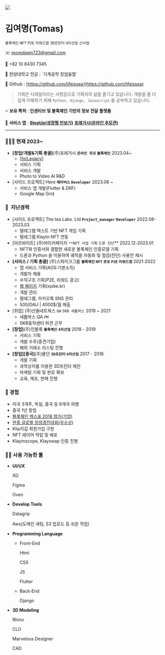 ![](https://gh-hits.nomadcoders.workers.dev/view?username=lifeissea)


# 김여명(Tomas)

`블록체인` `NFT` `P2E` `리워드앱` `3D프린터` `4차산업` `신사업`

✉️ moredawn723@gmail.com

📱 +82 10 8430 7345

<aside>
🏫 한양대학교
전공 : `기계공학 창업융합`

</aside>

📀 Github : [https://github.com/lifeissea](https://github.com/lifeissea)

> 기획은 디테일이라는 사명감으로 기획자의 삶을 즐기고 있습니다.
개발을 좀 더 깊게 이해하기 위해 `Python, Django, Javascript` 를 공부하고 있습니다.
> 

⭐ **보유 특허** : **인센티브 및 블록체인 기반의 정보 전달 플랫폼**

📱 **서비스 앱** : 
[**StepUp(성장형 만보기)**](https://apps.apple.com/us/app/stepup-%EA%B1%B7%EA%B3%A0-%EC%97%AD%EC%82%AC%EB%8F%84-%EB%B0%B0%EC%9A%B0%EB%8A%94-%EC%84%B1%EC%9E%A5%ED%98%95-%EB%A7%8C%EB%B3%B4%EA%B8%B0-%EC%8A%A4%ED%85%9D%EC%97%85/id6446372570)
[**포레거시(온라인 추모관)**]([https://apps.apple.com/us/app/stepup-%EA%B1%B7%EA%B3%A0-%EC%97%AD%EC%82%AC%EB%8F%84-%EB%B0%B0%EC%9A%B0%EB%8A%94-%EC%84%B1%EC%9E%A5%ED%98%95-%EB%A7%8C%EB%B3%B4%EA%B8%B0-%EC%8A%A4%ED%85%9D%EC%97%85/id6446372570](https://apps.apple.com/kr/app/%ED%8F%AC%EB%A0%88%EA%B1%B0%EC%8B%9C-%EB%8B%B9%EC%8B%A0%EC%9D%98-%EC%82%B6%EC%9D%B4-%EB%B3%84%EC%B2%98%EB%9F%BC-%EB%B9%9B%EB%82%98%EA%B2%8C/id6463806133))

---

### 🤵🏻‍♂️ 현재 2023~

- **[창업/개발&기획 총괄]**(주)포레거시  **`온라인 추모` `블록체인`** 2023.04~
    - [[forLegacy](https://forlegacy.notion.site/)]
    - 서비스 기획
    - 서비스 개발
    - Photo to Video AI R&D
- [사이드 프로젝트] Here **`메타버스` `Developer`** 2023.06 ~
    - 서비스 앱 개발(Flutter & DRF)
    - Google Map Grid

### 💼  지난경력

- [사이드 프로젝트] The tea Labs. Ltd **`Project_manager` `Developer`** 2022.08-2023.03
    - 텔레그램 텍스트 기반 NFT 게임 기획
    - 텔레그램 Klaytn NFT 연동
- [아르바이트] (주)마이카페이지 `**NFT 사업 기획` `드론 진단`** 2022.12-2023.01
    - NFT와 인증서와 결합한 새로운 블록체인 인증모델 기획
    - 드론과 Python 을 이용하여 궤적을 자동화 및 점검(진단) 사용안 제시
- **[서비스 / 기획 총괄]** (주)스파이크그룹 **`블록체인` `NFT` `로또` `P2E` `리워드앱`** 2021-2022
    - 앱 서비스 기획(AOS:기본소득)
    - 개발자 채용
    - 수익구조 기획(P2E, 리워드 광고)
    - [웹 페이지](https://xpike.kr) 기획(xpike.kr)
    - 개발 관리
    - 텔레그램, 카카오톡 SNS 관리
    - 500/DAU | 4000$/월 매출
- [취업] (주)산들네트웍스 `QA` `SKB 세톱박스` 2019 ~ 2021
    - 세톱박스 QA `PM`
    - SKB동작센터 파견 근무
- **[창업]**(주)인블록  **`블록체인` `4차산업`** 2018 - 2019
    - 서비스 기획
    - 개발 수주(중견기업)
    - 해외 거래소 리스팅 진행
- **[창업][중국]**(주)몰던 **`3D프린터` `4차산업`** 2017 - 2018
    - 개발 기획
    - 과학상자를 이용한 3D프린터 제안
    - 마케팅 기획 및 판로 확보
    - 교육, 제조, 판매 진행

### 💫 경험

- 미국 3개주, 독일, 중국 등 6개국 여행
- 중국 1년 창업
- [블록체인 엑스포 2018 참가(기업)](https://www.asiatoday.co.kr/view.php?key=20181001010000848)
- [한중 글로벌 창업경진대회(우수상)](http://www.digitaltoday.co.kr/news/articleView.html?idxno=106386)
- Klip지갑 회원가입 구현
- NFT 레이어 작업 및 배포
- Klaytnscope, Klayswap 인증 진행

### 👨‍💻 사용 가능한 툴

- **UI/UX**
    
    XD
    
    Figma
    
    Oven
    
- **Develop Tools**
    
    Datagrip
    
    Aws(도메인 세팅, S3 업로드 등 쉬운 작업)
    
- **Programming Language**
    - Front-End
        
        Html
        
        CSS
        
        JS
        
        Flutter
        
    - Back-End
        
        Django
        
- **3D Modeling**
    
    Rhino
    
    CLO
    
    Marvelous Designer
    
    CAD
    
    
<!--START_SECTION:waka-->
<!--END_SECTION:waka-->

    

